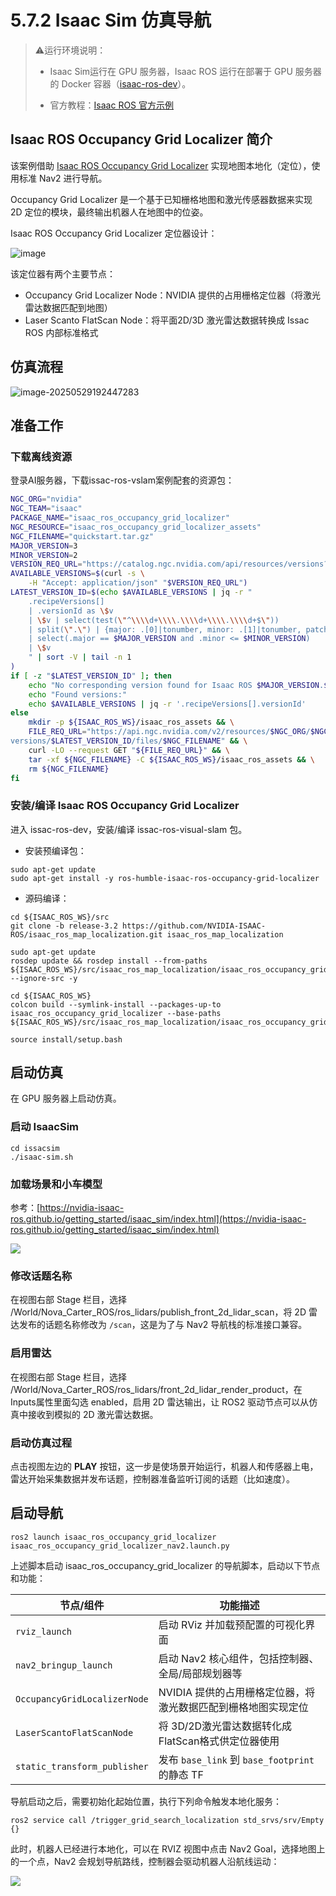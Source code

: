 # 5.7.2 Isaac Sim 仿真导航

> ⚠️运行环境说明：
>
> - Isaac Sim运行在 GPU 服务器，Isaac ROS 运行在部署于 GPU 服务器的 Docker 容器（[isaac-ros-dev](https://nvidia-isaac-ros.github.io/concepts/docker_devenv/index.html#development-environment)）。
>
> - 官方教程：[Isaac ROS 官方示例](https://nvidia-isaac-ros.github.io/concepts/visual_slam/cuvslam/tutorial_isaac_sim.html)

## Isaac ROS Occupancy Grid Localizer 简介

该案例借助 [Isaac ROS Occupancy Grid Localizer](https://github.com/NVIDIA-ISAAC-ROS/isaac_ros_map_localization/tree/main) 实现地图本地化（定位），使用标准 Nav2 进行导航。

Occupancy Grid Localizer 是一个基于已知栅格地图和激光传感器数据来实现 2D 定位的模块，最终输出机器人在地图中的位姿。

Isaac ROS Occupancy Grid Localizer 定位器设计：

![image](images/issac-sim-occupancy-grid-localizer.jpg)

该定位器有两个主要节点：

- Occupancy Grid Localizer Node：NVIDIA 提供的占用栅格定位器（将激光雷达数据匹配到地图）
- Laser Scanto FlatScan Node：将平面2D/3D 激光雷达数据转换成 Issac ROS 内部标准格式

## 仿真流程

![image-20250529192447283](images/issac-sim-navigation-flowchat.jpg)

## 准备工作

### 下载离线资源

登录AI服务器，下载issac-ros-vslam案例配套的资源包：

```bash
NGC_ORG="nvidia"
NGC_TEAM="isaac"
PACKAGE_NAME="isaac_ros_occupancy_grid_localizer"
NGC_RESOURCE="isaac_ros_occupancy_grid_localizer_assets"
NGC_FILENAME="quickstart.tar.gz"
MAJOR_VERSION=3
MINOR_VERSION=2
VERSION_REQ_URL="https://catalog.ngc.nvidia.com/api/resources/versions?orgName=$NGC_ORG&teamName=$NGC_TEAM&name=$NGC_RESOURCE&isPublic=true&pageNumber=0&pageSize=100&sortOrder=CREATED_DATE_DESC"
AVAILABLE_VERSIONS=$(curl -s \
    -H "Accept: application/json" "$VERSION_REQ_URL")
LATEST_VERSION_ID=$(echo $AVAILABLE_VERSIONS | jq -r "
    .recipeVersions[]
    | .versionId as \$v
    | \$v | select(test(\"^\\\\d+\\\\.\\\\d+\\\\.\\\\d+$\"))
    | split(\".\") | {major: .[0]|tonumber, minor: .[1]|tonumber, patch: .[2]|tonumber}
    | select(.major == $MAJOR_VERSION and .minor <= $MINOR_VERSION)
    | \$v
    " | sort -V | tail -n 1
)
if [ -z "$LATEST_VERSION_ID" ]; then
    echo "No corresponding version found for Isaac ROS $MAJOR_VERSION.$MINOR_VERSION"
    echo "Found versions:"
    echo $AVAILABLE_VERSIONS | jq -r '.recipeVersions[].versionId'
else
    mkdir -p ${ISAAC_ROS_WS}/isaac_ros_assets && \
    FILE_REQ_URL="https://api.ngc.nvidia.com/v2/resources/$NGC_ORG/$NGC_TEAM/$NGC_RESOURCE/\
versions/$LATEST_VERSION_ID/files/$NGC_FILENAME" && \
    curl -LO --request GET "${FILE_REQ_URL}" && \
    tar -xf ${NGC_FILENAME} -C ${ISAAC_ROS_WS}/isaac_ros_assets && \
    rm ${NGC_FILENAME}
fi
```

### 安装/编译 Isaac ROS Occupancy Grid Localizer

进入 issac-ros-dev，安装/编译 issac-ros-visual-slam 包。

- 安装预编译包：

```Plain
sudo apt-get update
sudo apt-get install -y ros-humble-isaac-ros-occupancy-grid-localizer
```

- 源码编译：

```Plain
cd ${ISAAC_ROS_WS}/src
git clone -b release-3.2 https://github.com/NVIDIA-ISAAC-ROS/isaac_ros_map_localization.git isaac_ros_map_localization

sudo apt-get update
rosdep update && rosdep install --from-paths ${ISAAC_ROS_WS}/src/isaac_ros_map_localization/isaac_ros_occupancy_grid_localizer --ignore-src -y

cd ${ISAAC_ROS_WS}
colcon build --symlink-install --packages-up-to isaac_ros_occupancy_grid_localizer --base-paths ${ISAAC_ROS_WS}/src/isaac_ros_map_localization/isaac_ros_occupancy_grid_localizer

source install/setup.bash
```

## 启动仿真

在 GPU 服务器上启动仿真。

### 启动 IsaacSim

```Plain
cd issacsim
./isaac-sim.sh
```

### 加载场景和小车模型

参考：[https://nvidia-isaac-ros.github.io/getting_started/isaac_sim/index.html](https://nvidia-isaac-ros.github.io/getting_started/isaac_sim/index.html)

![](images/issac-sim-sample-scene.jpg)

### 修改话题名称

在视图右部 Stage 栏目，选择 /World/Nova_Carter_ROS/ros_lidars/publish_front_2d_lidar_scan，将 2D 雷达发布的话题名称修改为 `/scan`，这是为了与 Nav2 导航栈的标准接口兼容。

### 启用雷达

在视图右部 Stage 栏目，选择 /World/Nova_Carter_ROS/ros_lidars/front_2d_lidar_render_product，在Inputs属性里面勾选 enabled，启用 2D 雷达输出，让 ROS2 驱动节点可以从仿真中接收到模拟的 2D 激光雷达数据。

### 启动仿真过程

点击视图左边的 **PLAY** 按钮，这一步是使场景开始运行，机器人和传感器上电，雷达开始采集数据并发布话题，控制器准备监听订阅的话题（比如速度）。

## 启动导航

```
ros2 launch isaac_ros_occupancy_grid_localizer isaac_ros_occupancy_grid_localizer_nav2.launch.py
```

上述脚本启动 isaac_ros_occupancy_grid_localizer 的导航脚本，启动以下节点和功能：

| 节点/组件                    | 功能描述                                                     |
| ---------------------------- | ------------------------------------------------------------ |
| `rviz_launch`                | 启动 RViz 并加载预配置的可视化界面                           |
| `nav2_bringup_launch`        | 启动 Nav2 核心组件，包括控制器、全局/局部规划器等            |
| `OccupancyGridLocalizerNode` | NVIDIA 提供的占用栅格定位器，将激光数据匹配到栅格地图实现定位 |
| `LaserScantoFlatScanNode`    | 将 3D/2D激光雷达数据转化成FlatScan格式供定位器使用           |
| `static_transform_publisher` | 发布 `base_link` 到 `base_footprint` 的静态 TF               |

导航启动之后，需要初始化起始位置，执行下列命令触发本地化服务：

```
ros2 service call /trigger_grid_search_localization std_srvs/srv/Empty {}
```

此时，机器人已经进行本地化，可以在 RVIZ 视图中点击 Nav2 Goal，选择地图上的一个点，Nav2 会规划导航路线，控制器会驱动机器人沿航线运动：

![](images/issac-sim-navigation-goal.jpg)